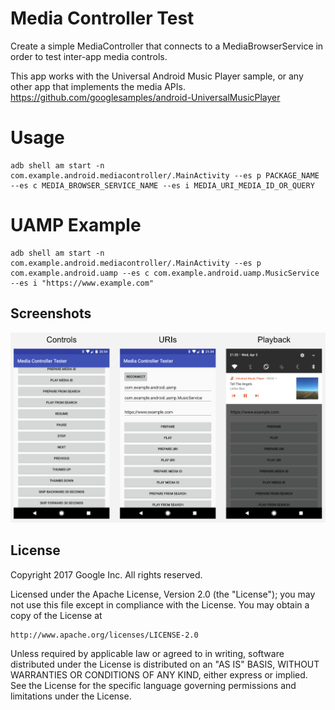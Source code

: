 Media Controller Test
=====================
Create a simple MediaController that connects to a MediaBrowserService
in order to test inter-app media controls.

This app works with the Universal Android Music Player sample,
or any other app that implements the media APIs.
https://github.com/googlesamples/android-UniversalMusicPlayer


Usage
=====

    adb shell am start -n com.example.android.mediacontroller/.MainActivity --es p PACKAGE_NAME --es c MEDIA_BROWSER_SERVICE_NAME --es i MEDIA_URI_MEDIA_ID_OR_QUERY


UAMP Example
============

    adb shell am start -n com.example.android.mediacontroller/.MainActivity --es p com.example.android.uamp --es c com.example.android.uamp.MusicService --es i "https://www.example.com"


Screenshots
-----------

![](screenshots/screenshots.png "Controls, URIs, Playback")


License
-------

Copyright 2017 Google Inc. All rights reserved.

Licensed under the Apache License, Version 2.0 (the "License");
you may not use this file except in compliance with the License.
You may obtain a copy of the License at

    http://www.apache.org/licenses/LICENSE-2.0

Unless required by applicable law or agreed to in writing, software
distributed under the License is distributed on an "AS IS" BASIS,
WITHOUT WARRANTIES OR CONDITIONS OF ANY KIND, either express or implied.
See the License for the specific language governing permissions and
limitations under the License.

